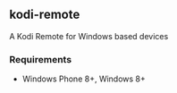 ## kodi-remote

A Kodi Remote for Windows based devices

### Requirements
- Windows Phone 8+, Windows 8+
